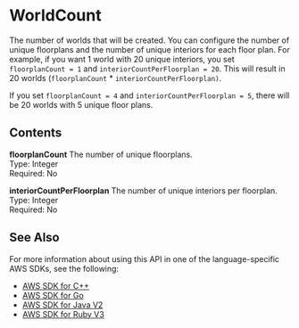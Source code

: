 # WorldCount<a name="API_WorldCount"></a>

The number of worlds that will be created\. You can configure the number of unique floorplans and the number of unique interiors for each floor plan\. For example, if you want 1 world with 20 unique interiors, you set `floorplanCount = 1` and `interiorCountPerFloorplan = 20`\. This will result in 20 worlds \(`floorplanCount` \* `interiorCountPerFloorplan)`\. 

If you set `floorplanCount = 4` and `interiorCountPerFloorplan = 5`, there will be 20 worlds with 5 unique floor plans\. 

## Contents<a name="API_WorldCount_Contents"></a>

 **floorplanCount**   <a name="robomaker-Type-WorldCount-floorplanCount"></a>
The number of unique floorplans\.  
Type: Integer  
Required: No

 **interiorCountPerFloorplan**   <a name="robomaker-Type-WorldCount-interiorCountPerFloorplan"></a>
The number of unique interiors per floorplan\.  
Type: Integer  
Required: No

## See Also<a name="API_WorldCount_SeeAlso"></a>

For more information about using this API in one of the language\-specific AWS SDKs, see the following:
+  [AWS SDK for C\+\+](https://docs.aws.amazon.com/goto/SdkForCpp/robomaker-2018-06-29/WorldCount) 
+  [AWS SDK for Go](https://docs.aws.amazon.com/goto/SdkForGoV1/robomaker-2018-06-29/WorldCount) 
+  [AWS SDK for Java V2](https://docs.aws.amazon.com/goto/SdkForJavaV2/robomaker-2018-06-29/WorldCount) 
+  [AWS SDK for Ruby V3](https://docs.aws.amazon.com/goto/SdkForRubyV3/robomaker-2018-06-29/WorldCount) 